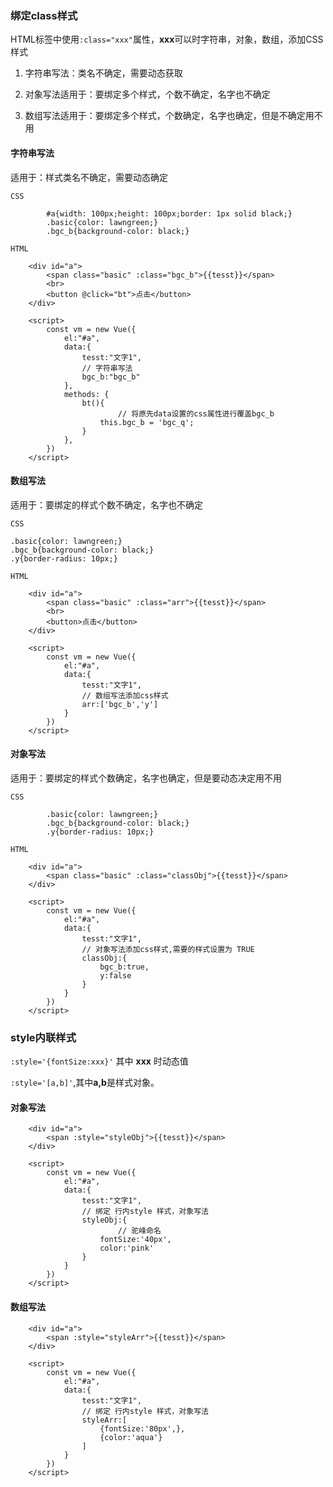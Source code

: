 ### 绑定class样式

HTML标签中使用`:class="xxx"`属性，**xxx**可以时字符串，对象，数组，添加CSS样式

1. 字符串写法：类名不确定，需要动态获取

2. 对象写法适用于：要绑定多个样式，个数不确定，名字也不确定

3. 数组写法适用于：要绑定多个样式，个数确定，名字也确定，但是不确定用不用

    

#### 字符串写法

适用于：样式类名不确定，需要动态确定

`CSS`

```
        #a{width: 100px;height: 100px;border: 1px solid black;}
        .basic{color: lawngreen;}
        .bgc_b{background-color: black;}
```

`HTML`

```
    <div id="a">
        <span class="basic" :class="bgc_b">{{tesst}}</span>
        <br>
        <button @click="bt">点击</button>
    </div>

    <script>
        const vm = new Vue({
            el:"#a",
            data:{
                tesst:"文字1",
                // 字符串写法
                bgc_b:"bgc_b"
            },
            methods: {
                bt(){
                		// 将原先data设置的css属性进行覆盖bgc_b 
                    this.bgc_b = 'bgc_q';
                }
            },
        })
    </script>
```



#### 数组写法

适用于：要绑定的样式个数不确定，名字也不确定

`CSS`

```
.basic{color: lawngreen;}
.bgc_b{background-color: black;}
.y{border-radius: 10px;}
```

`HTML`

```
    <div id="a">
        <span class="basic" :class="arr">{{tesst}}</span>
        <br>
        <button>点击</button>
    </div>

    <script>
        const vm = new Vue({
            el:"#a",
            data:{
                tesst:"文字1",
                // 数组写法添加css样式
                arr:['bgc_b','y']
            }
        })
    </script>
```



#### 对象写法

适用于：要绑定的样式个数确定，名字也确定，但是要动态决定用不用

`CSS`

```
        .basic{color: lawngreen;}
        .bgc_b{background-color: black;}
        .y{border-radius: 10px;}
```

`HTML`

```
    <div id="a">
        <span class="basic" :class="classObj">{{tesst}}</span>
    </div>

    <script>
        const vm = new Vue({
            el:"#a",
            data:{
                tesst:"文字1",
                // 对象写法添加css样式,需要的样式设置为 TRUE
                classObj:{
                    bgc_b:true,
                    y:false
                }
            }
        })
    </script>
```



### style内联样式

`:style='{fontSize:xxx}'` 其中 **xxx** 时动态值

`:style='[a,b]'`,其中**a,b**是样式对象。



#### 对象写法

```
    <div id="a">
        <span :style="styleObj">{{tesst}}</span>
    </div>

    <script>
        const vm = new Vue({
            el:"#a",
            data:{
                tesst:"文字1",
                // 绑定 行内style 样式，对象写法
                styleObj:{
                		// 驼峰命名
                    fontSize:'40px',
                    color:'pink'
                }
            }
        })
    </script>
```



#### 数组写法

```
    <div id="a">
        <span :style="styleArr">{{tesst}}</span>
    </div>

    <script>
        const vm = new Vue({
            el:"#a",
            data:{
                tesst:"文字1",
                // 绑定 行内style 样式，对象写法
                styleArr:[
                    {fontSize:'80px',},
                    {color:'aqua'}
                ]
            }
        })
    </script>
```

